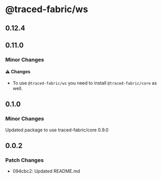 # @traced-fabric/ws

## 0.12.4

## 0.11.0

### Minor Changes

#### ⚠️ Changes

- To use `@traced-fabric/ws` you need to install `@traced-fabric/core` as well.

## 0.1.0

### Minor Changes

Updated package to use traced-fabric/core 0.9.0

## 0.0.2

### Patch Changes

- 094cbc2: Updated README.md
